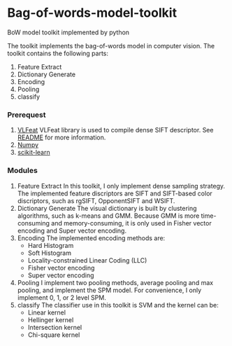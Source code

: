 # Bag-of-words-model-toolkit
BoW model toolkit implemented by python

The toolkit implements the bag-of-words model in computer vision. The toolkit contains the following parts:

1. Feature Extract
2. Dictionary Generate
3. Encoding
4. Pooling
5. classify

### Prerequest
1. [VLFeat](http://www.vlfeat.org/)
   VLFeat library is used to compile dense SIFT descriptor. See [README](lib/README.md) for more information.
2. [Numpy](http://www.numpy.org/)
3. [scikit-learn](http://scikit-learn.org/stable/)

### Modules
1. Feature Extract
   In this toolkit, I only implement dense sampling strategy. The implemented feature discriptors are SIFT and SIFT-based color discriptors, such as rgSIFT, OpponentSIFT and WSIFT.
2. Dictionary Generate
   The visual dictionary is built by clustering algorithms, such as k-means and GMM. Because GMM is more time-consuming and memory-consuming, it is only used in Fisher vector encoding and Super vector encoding.
3. Encoding
   The implemented encoding methods are:
   * Hard Histogram
   * Soft Histogram
   * Locality-constrained Linear Coding (LLC) 
   * Fisher vector encoding
   * Super vector encoding
4. Pooling
   I implement two pooling methods, average pooling and max pooling, and implement the SPM
   model. For convenience, I only implement 0, 1, or 2 level SPM.
5. classify
   The classifier use in this toolkit is SVM and the kernel can be:
   * Linear kernel
   * Hellinger kernel
   * Intersection kernel
   * Chi-square kernel

